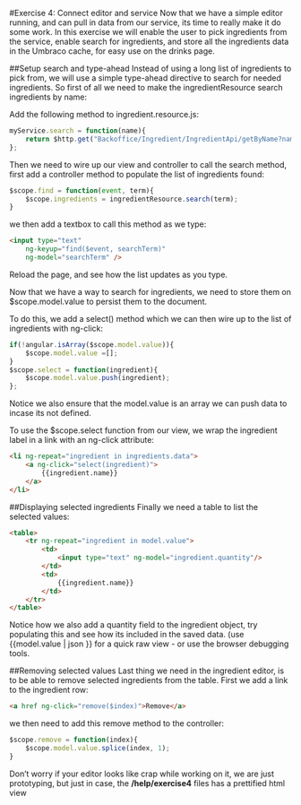 #Exercise 4: Connect editor and service
Now that we have a simple editor running, and can pull in data from our service, its time to really make it do some work. In this exercise we will enable the user to pick ingredients from the service, enable search for ingredients, and store all the ingredients data in the Umbraco cache, for easy use on the drinks page. 

##Setup search and type-ahead
Instead of using a long list of ingredients to pick from, we will use a simple type-ahead directive to search for needed ingredients. So first of all we need to make the ingredientResource search ingredients by name: 

Add the following method to ingredient.resource.js:

```javascript 
myService.search = function(name){
	return $http.get("Backoffice/Ingredient/IngredientApi/getByName?name=" + name);
};
```

Then we need to wire up our view and controller to call the search method, first add a controller method to populate the list of ingredients found:

```javascript
$scope.find = function(event, term){
	$scope.ingredients = ingredientResource.search(term);
}
```

we then add a textbox to call this method as we type: 

```html
<input type="text" 
	ng-keyup="find($event, searchTerm)" 
	ng-model="searchTerm" />
```

Reload the page, and see how the list updates as you type.

Now that we have a way to search for ingredients, we need to store them on $scope.model.value to persist them to the document.

To do this, we add a select() method which we can then wire up to the list of ingredients with ng-click:

```javascript
if(!angular.isArray($scope.model.value)){
	$scope.model.value =[];
}
$scope.select = function(ingredient){
	$scope.model.value.push(ingredient);
};
```

Notice we also ensure that the model.value is an array we can push data to incase its not defined.

To use the $scope.select function from our view, we wrap the ingredient label in a link with an ng-click attribute:

```html
<li ng-repeat="ingredient in ingredients.data">
	<a ng-click="select(ingredient)">
		{{ingredient.name}}
	</a>
</li>
```

##Displaying selected ingredients
Finally  we need a table to list the selected values:

```html
<table>
	<tr ng-repeat="ingredient in model.value">
		<td>
			<input type="text" ng-model="ingredient.quantity"/>
		</td>
		<td>
			{{ingredient.name}}
		</td>
	</tr>
</table>
```

Notice how we also add a quantity field to the ingredient object, try populating this and see how its included in the saved data. (use {{model.value | json }} for a quick raw view - or use the browser debugging tools.

##Removing selected values
Last thing we need in the ingredient editor, is to be able to remove selected ingredients from the table. First we add a link to the ingredient row:

```html
<a href ng-click="remove($index)">Remove</a>
```

we then need to add this remove method to the controller:

```javascript
$scope.remove = function(index){
	$scope.model.value.splice(index, 1);
}
```

Don’t worry if your editor looks like crap while working on it, we are just prototyping, but just in case, the __/help/exercise4__ files has a prettified html view
